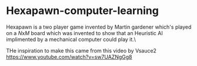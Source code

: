 # Hexapawn-computer-learning
Hexapawn is a two player game invented by Martin gardener which's played on a *N*x*M* board which was invented to show that an Heuristic AI implimented by a mechanical computer could play it.\

THe inspiration to make this came from this video by Vsauce2 \
https://www.youtube.com/watch?v=sw7UAZNgGg8

